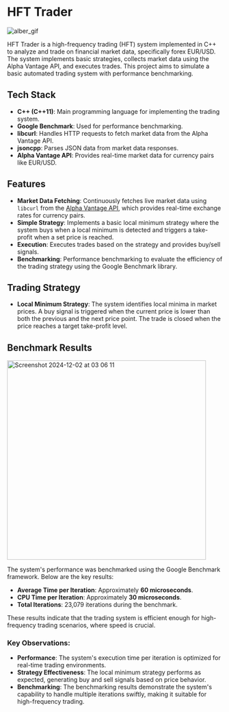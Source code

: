 # HFT Trader 
![alber_gif](https://github.com/user-attachments/assets/b35c447a-7403-4df3-bb00-7ad876348e1c)


HFT Trader is a high-frequency trading (HFT) system implemented in C++ to analyze and trade on financial market data, specifically forex EUR/USD. The system implements basic strategies, collects market data using the Alpha Vantage API, and executes trades. This project aims to simulate a basic automated trading system with performance benchmarking.

## Tech Stack

- **C++ (C++11)**: Main programming language for implementing the trading system.
- **Google Benchmark**: Used for performance benchmarking.
- **libcurl**: Handles HTTP requests to fetch market data from the Alpha Vantage API.
- **jsoncpp**: Parses JSON data from market data responses.
- **Alpha Vantage API**: Provides real-time market data for currency pairs like EUR/USD.

## Features

- **Market Data Fetching**: Continuously fetches live market data using `libcurl` from the [Alpha Vantage API](https://www.alphavantage.co/), which provides real-time exchange rates for currency pairs.
- **Simple Strategy**: Implements a basic local minimum strategy where the system buys when a local minimum is detected and triggers a take-profit when a set price is reached.
- **Execution**: Executes trades based on the strategy and provides buy/sell signals.
- **Benchmarking**: Performance benchmarking to evaluate the efficiency of the trading strategy using the Google Benchmark library.

## Trading Strategy

- **Local Minimum Strategy**: The system identifies local minima in market prices. A buy signal is triggered when the current price is lower than both the previous and the next price point. The trade is closed when the price reaches a target take-profit level.
  
## Benchmark Results

<img width="465" alt="Screenshot 2024-12-02 at 03 06 11" src="https://github.com/user-attachments/assets/be9a4c12-b315-432c-b6dd-487ddc6fe988">


The system's performance was benchmarked using the Google Benchmark framework. Below are the key results:

- **Average Time per Iteration**: Approximately **60 microseconds**.
- **CPU Time per Iteration**: Approximately **30 microseconds**.
- **Total Iterations**: 23,079 iterations during the benchmark.

These results indicate that the trading system is efficient enough for high-frequency trading scenarios, where speed is crucial.

### Key Observations:
- **Performance**: The system's execution time per iteration is optimized for real-time trading environments.
- **Strategy Effectiveness**: The local minimum strategy performs as expected, generating buy and sell signals based on price behavior.
- **Benchmarking**: The benchmarking results demonstrate the system's capability to handle multiple iterations swiftly, making it suitable for high-frequency trading.
